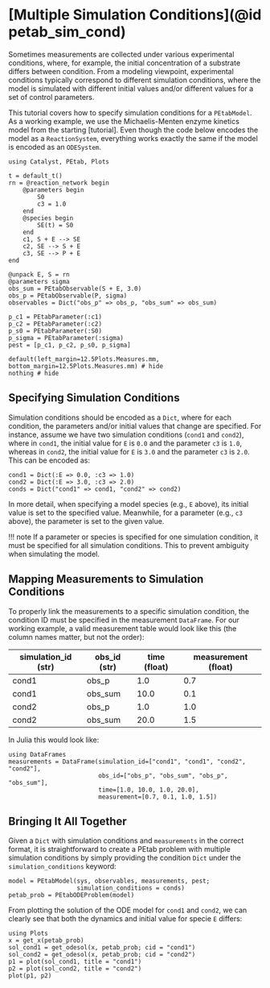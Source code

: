 # [Multiple Simulation Conditions](@id petab_sim_cond)

Sometimes measurements are collected under various experimental conditions, where, for example, the initial concentration of a substrate differs between condition. From a modeling viewpoint, experimental conditions typically correspond to different simulation conditions, where the model is simulated with different initial values and/or different values for a set of control parameters.

This tutorial covers how to specify simulation conditions for a `PEtabModel`. As a working example, we use the Michaelis-Menten enzyme kinetics model from the starting [tutorial]. Even though the code below encodes the model as a `ReactionSystem`, everything works exactly the same if the model is encoded as an `ODESystem`.

```@example 1
using Catalyst, PEtab, Plots

t = default_t()
rn = @reaction_network begin
    @parameters begin
        S0
        c3 = 1.0
    end
    @species begin
        SE(t) = S0
    end
    c1, S + E --> SE
    c2, SE --> S + E
    c3, SE --> P + E
end

@unpack E, S = rn
@parameters sigma
obs_sum = PEtabObservable(S + E, 3.0)
obs_p = PEtabObservable(P, sigma)
observables = Dict("obs_p" => obs_p, "obs_sum" => obs_sum)

p_c1 = PEtabParameter(:c1)
p_c2 = PEtabParameter(:c2)
p_s0 = PEtabParameter(:S0)
p_sigma = PEtabParameter(:sigma)
pest = [p_c1, p_c2, p_s0, p_sigma]

default(left_margin=12.5Plots.Measures.mm, bottom_margin=12.5Plots.Measures.mm) # hide
nothing # hide
```

## Specifying Simulation Conditions

Simulation conditions should be encoded as a `Dict`, where for each condition, the parameters and/or initial values that change are specified. For instance, assume we have two simulation conditions (`cond1` and `cond2`), where in `cond1`, the initial value for `E` is `0.0` and the parameter `c3` is `1.0`, whereas in `cond2`, the initial value for `E` is `3.0` and the parameter `c3` is `2.0`. This can be encoded as:

```@example 1
cond1 = Dict(:E => 0.0, :c3 => 1.0)
cond2 = Dict(:E => 3.0, :c3 => 2.0)
conds = Dict("cond1" => cond1, "cond2" => cond2)
```

In more detail, when specifying a model species (e.g., `E` above), its initial value is set to the specified value. Meanwhile, for a parameter (e.g., `c3` above), the parameter is set to the given value.

!!! note
    If a parameter or species is specified for one simulation condition, it must be specified for all simulation conditions. This to prevent ambiguity when simulating the model.

## Mapping Measurements to Simulation Conditions

To properly link the measurements to a specific simulation condition, the condition ID must be specified in the measurement `DataFrame`. For our working example, a valid measurement table would look like this (the column names matter, but not the order):

| simulation_id (str) | obs_id (str) | time (float) | measurement (float) |
|---------------------|--------------|--------------|---------------------|
| cond1               | obs_p        | 1.0          | 0.7                 |
| cond1               | obs_sum      | 10.0         | 0.1                 |
| cond2               | obs_p        | 1.0          | 1.0                 |
| cond2               | obs_sum      | 20.0         | 1.5                 |

In Julia this would look like:

```@example 1; ansicolor=false
using DataFrames
measurements = DataFrame(simulation_id=["cond1", "cond1", "cond2", "cond2"],
                         obs_id=["obs_p", "obs_sum", "obs_p", "obs_sum"],
                         time=[1.0, 10.0, 1.0, 20.0],
                         measurement=[0.7, 0.1, 1.0, 1.5])
```

## Bringing It All Together

Given a `Dict` with simulation conditions and `measurements` in the correct format, it is straightforward to create a PEtab problem with multiple simulation conditions by simply providing the condition `Dict` under the `simulation_conditions` keyword:

```@example 1; ansicolor=false
model = PEtabModel(sys, observables, measurements, pest;
                   simulation_conditions = conds)
petab_prob = PEtabODEProblem(model)
```

From plotting the solution of the ODE model for `cond1` and `cond2`, we can clearly see that both the dynamics and initial value for specie `E` differs:

```@example 1; ansicolor=false
using Plots
x = get_x(petab_prob)
sol_cond1 = get_odesol(x, petab_prob; cid = "cond1")
sol_cond2 = get_odesol(x, petab_prob; cid = "cond2")
p1 = plot(sol_cond1, title = "cond1")
p2 = plot(sol_cond2, title = "cond2")
plot(p1, p2)
```
